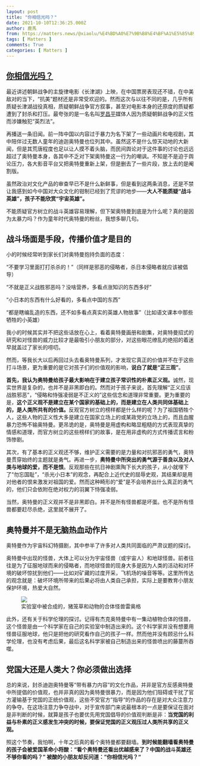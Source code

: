 ```yaml
---
layout: post
title: "你相信光吗？"
date: 2021-10-10T12:36:25.000Z
author: 鹿馬
from: https://matters.news/@xiaolu/%E4%BD%A0%E7%9B%B8%E4%BF%A1%E5%85%89%E5%90%97-bafyreifgyn2rsayazcr6vij5gjcywwahu6kebcbp25xcyjjt7gklqyuz3q
tags: [ Matters ]
comments: True
categories: [ Matters ]
---
```

<!--1633869385000-->
[你相信光吗？](https://matters.news/@xiaolu/%E4%BD%A0%E7%9B%B8%E4%BF%A1%E5%85%89%E5%90%97-bafyreifgyn2rsayazcr6vij5gjcywwahu6kebcbp25xcyjjt7gklqyuz3q)
------

<div>
<p>最近讲述朝鲜战争的主旋律电影《长津湖》上映，在中国票房表现还不错，在中美敌对的当下，“抗美”题材还是非常受欢迎的。然而这次与以往不同的是，几乎所有质疑长津湖战役真相，质疑朝鲜战争官方叙事，甚至对电影本身的还原度的质疑都遭到了封杀和打压。最夸张的是一名名叫<a href="https://zh.wikipedia.org/wiki/%E7%BD%97%E6%98%8C%E5%B9%B3" target="_blank">罗昌平</a>媒体人因为质疑朝鲜战争的正义性而涉嫌触犯“英烈法”。</p><p>再播送一条旧闻。前一阵中国以内容过于暴力为名下架了一些动画片和电视剧，其中陪伴过无数人童年的迪迦奥特曼也位列其中。虽然这不是什么惊天动地的大新闻，但是其荒唐程度也足以让人摸不着头脑，而民间舆论对于这件事的讨论也远远超过了奥特曼本身，各其中不乏对下架奥特曼这一行为的嘲讽。不知是不是迫于舆论压力，各大影音平台又把奥特曼重新上架，但是删去了一些片段，放上去的是阉割版。</p><p>虽然政治对文化产品的审查早已不是什么新鲜事，但是看到这两条消息，还是不禁让我感到如今中国对大众文化的钳制已经到了荒谬的地步——<strong>大人不能质疑“战斗英雄”，孩子不能欣赏“宇宙英雄”。</strong></p><p>不能质疑官方树立的战斗英雄容易理解，但下架奥特曼到底是为什么呢？真的是因为太暴力吗？作为童年时代奥特曼的粉丝，我想多聊几句。</p><h2><strong>战斗场面是手段，传播价值才是目的</strong></h2><p>小的时候经常听到家长们对奥特曼抱持负面的态度：</p><p>“不要学习里面打打杀杀的！”（同样是邪恶的侵略者，杀日本侵略者就应该被倡导）</p><p>“不就是正义战胜邪恶吗？没啥营养，多看点涨知识的东西多好”</p><p>“小日本的东西有什么好看的，多看点中国的东西”</p><p>“都是瞎编乱造的东西，还不如多看点真实的英雄人物故事”（比如语文课本中那些牺牲的小英雄）</p><p>我小的时候其实并不把这些话放在心上，看着奥特曼画册和剧集，对奥特曼招式的研究和对怪兽的威力比较才是最吸引小朋友的部分，对这些眼花缭乱的绝招的着迷早就盖过了家长的唠叨。</p><p>然而，等我长大以后再回过头去看奥特曼系列，才发现它真正的价值并不在于这些打斗场景，更为重要的是它对孩子们的价值观的影响，<strong>说白了就是“正三观”</strong>。</p><p><strong>首先，我认为奥特曼给孩子最大影响在于建立孩子常识性的朴素正义观。</strong>诚然，现实世界是复杂的，也并不是非黑即白的。然而对于孩子来说，首先理解“正义应该战胜邪恶”，“侵略和恃强凌弱是不正义的”这些信念和道理非常重要。更为重要的是，<strong>这个正义观不是建立在某个国家的基础上的，而是建立在人类共同体基础上的，是人类所共有的价值。</strong>反观官方树立的榜样都是什么样的呢？为了祖国牺牲个人，这些人物的正义性大多是建立在国家立场上的或某政党的立场上的，而且血腥暴力恐怖不输奥特曼。更吊诡的是，奥特曼是用虚构和略显粗糙的方式表现真挚的情感和道理，而官方树立的这些榜样们的故事，是在用非虚构的方式传播谎言和粉饰惨剧。</p><p>其次，有了基本的正义观还不够，维护正义需要的是力量和对抗邪恶的勇气，奥特曼贯穿始终的主题就是勇气。再进一步，<strong>奥特曼中所突出的勇气源于善良以及对人类与地球的爱，而不是恨</strong>。反观那些在抗日神剧熏陶下长大的孩子，从小就埋下了“勿忘国耻”，“杀光小日本”的观念，再配合上近代史的屈辱史观，其结果却是用对他者的恨来激发对祖国的爱。然而这种畸形的“爱”是不会培养出什么真正的勇气的，他们只会依附在绝对权力的羽翼下恃强凌弱。</p><p>当然，奥特曼的正义观并不是非黑即白。并不是所有怪兽都是坏蛋。也不是所有怪兽都要赶尽杀绝，这里就不展开了。</p><h2>奥特曼并不是无脑热血动作片</h2><p>奥特曼作为宇宙科幻特摄剧，其中参半了许多对人类共同面临的严肃议题的探讨。</p><p>奥特曼中出现的怪兽，大体上可以分为宇宙怪兽（或宇宙人）和地球怪兽。前者往往是为了征服地球而来的侵略者，而地球怪兽的现身大多是因为人类的活动和对环境的破坏惊扰到他们——比如对矿藏的过度开采，飞机场的噪音等等。这里所传达的观念就是：破坏环境所带来的后果必将由人类自己承担，实际上是要教育小朋友保护环境，热爱大自然。</p><figure class="image"><img src="https://assets.matters.news/embed/ab66ba77-f73b-4834-94cb-bc0650d986bf.jpeg" data-asset-id="ab66ba77-f73b-4834-94cb-bc0650d986bf" referrerpolicy="no-referrer"><figcaption><span>实验室中被合成的，猪笼草和动物的合体怪兽雷奥格</span></figcaption></figure><p>此外，还有关于科学伦理的探讨。记得有杰克奥特曼中有一集动植物合体的怪兽，这个怪兽是由一个科学家在自己的实验室中制造出来的。这个科学家并没有想要用怪兽征服地球，他只是把他的研究看作自己的孩子一样。然而他并没有顾忌什么科学伦理，也没有考虑后果，最后这名科学家被自己制造出来的怪兽喷出的藤蔓所吞噬。</p><h2><strong>党国大还是人类大？你必须做出选择</strong></h2><p>总的来说，封杀迪迦奥特曼等“带有暴力内容”的文化作品，并非是官方反感奥特曼中所提倡的价值观，也并非真的因为奥特曼很暴力，而是因为他们阻碍或干扰了官方灌输基于党国的正统价值观，这些不受官方”指导“的作品的存在是对大众注意力的争夺。在这场注意力争夺战中，对于宣传部门来说最根本的一点是要保证在面对是非判断的时候，就算是孩子也要优先用党国倡导的价值观判断是非：<strong>当党国的利益与朴素的正义感发生冲突的时候，要保证党国的正义观压过人类所共享的正义观。</strong></p><p>照这个节奏，我怕啊，十年之后真的看个奥特曼都要翻墙。<strong>到时候能翻墙看奥特曼的孩子会被爱国革命小将酸：“看个奥特曼还看出优越感来了？中国的战斗英雄还不够你看的吗？” 被酸的小朋友却反问道：”你相信光吗？“</strong></p>
</div>
